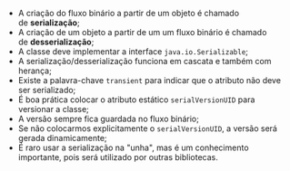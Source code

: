 -   A criação do fluxo binário a partir de um objeto é chamado de **serialização**;
-   A criação de um objeto a partir de um um fluxo binário é chamado de **desserialização**;
-   A classe deve implementar a interface `java.io.Serializable`;
-   A serialização/desserialização funciona em cascata e também com herança;
-   Existe a palavra-chave `transient` para indicar que o atributo não deve ser serializado;
-   É boa prática colocar o atributo estático `serialVersionUID` para versionar a classe;
-   A versão sempre fica guardada no fluxo binário;
-   Se não colocarmos explicitamente o `serialVersionUID`, a versão será gerada dinamicamente;
-   É raro usar a serialização na "unha", mas é um conhecimento importante, pois será utilizado por outras bibliotecas.
